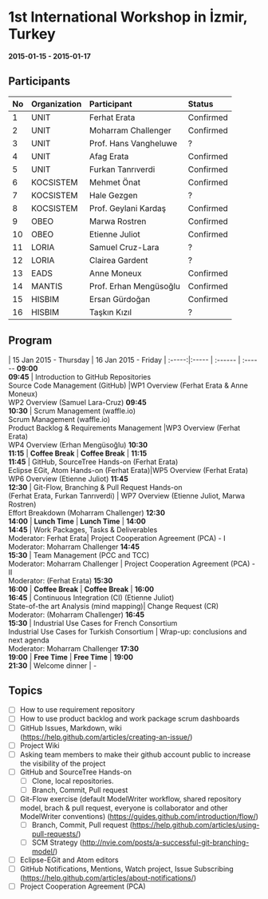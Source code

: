 1st International Workshop in İzmir, Turkey
===
**2015-01-15 - 2015-01-17**

Participants
---

No | Organization  | Participant |Status
:-- | :------ | :--- | :---
1 | UNIT | Ferhat Erata | Confirmed
2 | UNIT | Moharram Challenger | Confirmed
3 | UNIT | Prof. Hans Vangheluwe | ?
4 | UNIT | Afag Erata | Confirmed
5 | UNIT | Furkan Tanrıverdi | Confirmed
6 | KOCSISTEM | Mehmet Önat | Confirmed
7 | KOCSISTEM | Hale Gezgen | ?
8 | KOCSISTEM | Prof. Geylani Kardaş | Confirmed
9 | OBEO | Marwa Rostren | Confirmed
10 | OBEO | Etienne Juliot | Confirmed
11 | LORIA | Samuel Cruz-Lara | ?
12 | LORIA | Clairea Gardent | ?
13 | EADS |Anne Moneux  | Confirmed
14 | MANTIS | Prof. Erhan Mengüsoğlu  | Confirmed
15 | HISBIM | Ersan Gürdoğan | Confirmed
16 | HISBIM | Taşkın Kızıl | ?

Program
-----

 | 15 Jan 2015 - Thursday | 16 Jan 2015 - Friday |
:-----:|:----- | :------ | :------ 
**09:00<br>09:45** | Introduction to GitHub Repositories<br>Source Code Management (GitHub) |WP1 Overview (Ferhat Erata & Anne Moneux)<br>WP2 Overview (Samuel Lara-Cruz)
**09:45<br>10:30** | Scrum Management (waffle.io)<br>Scrum Management (waffle.io)<br>Product Backlog & Requirements Management |WP3 Overview (Ferhat Erata)<br>WP4 Overview (Erhan Mengüsoğlu)
**10:30<br>11:15** | **Coffee Break** |  **Coffee Break** |
**11:15<br>11:45** | GitHub, SourceTree Hands-on (Ferhat Erata)<br> Eclipse EGit, Atom Hands-on (Ferhat Erata)|WP5 Overview (Ferhat Erata)<br> WP6 Overview (Etienne Juliot)
**11:45<br>12:30** | Git-Flow, Branching & Pull Request Hands-on<br> (Ferhat Erata, Furkan Tanrıverdi) | WP7 Overview (Etienne Juliot, Marwa Rostren)<br> Effort Breakdown (Moharram Challenger)
**12:30<br>14:00** | **Lunch Time** | **Lunch Time** | 
**14:00<br>14:45** | Work Packages, Tasks & Deliverables<br>Moderator: Ferhat Erata| Project Cooperation Agreement (PCA) - I<br> Moderator: Moharram Challenger
**14:45<br>15:30** | Team Management (PCC and TCC)<br>Moderator: Moharram Challenger | Project Cooperation Agreement (PCA) - II<br> Moderator: (Ferhat Erata)
**15:30<br>16:00** | **Coffee Break** | **Coffee Break** |
**16:00<br>16:45** | Continuous Integration (CI) (Etienne Juliot) <br> State-of-the art Analysis (mind mapping)| Change Request (CR)<br>Moderator: (Moharram Challenger) 
**16:45<br>15:30** | Industrial Use Cases for French Consortium<br>Industrial Use Cases for Turkish Consortium | Wrap-up: conclusions and next agenda <br> Moderator: Moharram Challenger 
**17:30<br>19:00** | **Free Time** | **Free Time** |
**19:00<br>21:30** | Welcome dinner | -

Topics
---
* [ ] How to use requirement repository
* [ ] How to use product backlog and work package scrum dashboards
* [ ] GitHub Issues, Markdown, wiki (https://help.github.com/articles/creating-an-issue/)
* [ ] Project Wiki
* [ ] Asking team members to make their github account public to increase the visibility of the project
* [ ] GitHub and SourceTree Hands-on
  * [ ] Clone, local repositories. 
  * [ ] Branch, Commit, Pull request
* [ ] Git-Flow exercise (default ModelWriter workflow, shared repository model, brach & pull request, everyone is collaborator and other ModelWriter conventions) (https://guides.github.com/introduction/flow/)
  * [ ] Branch, Commit, Pull request (https://help.github.com/articles/using-pull-requests/) 
  * [ ] SCM Strategy (http://nvie.com/posts/a-successful-git-branching-model/)
* [ ] Eclipse-EGit and Atom editors
* [ ] GitHub Notifications, Mentions, Watch project, Issue Subscribing (https://help.github.com/articles/about-notifications/)
* [ ] Project Cooperation Agreement (PCA)
